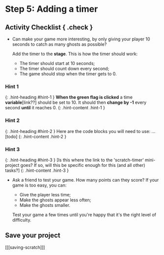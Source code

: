 # Step 5: Adding a timer

## Activity Checklist { .check }

+ Can make your game more interesting, by only giving your player 10 seconds to catch as many ghosts as possible?

	Add the timer to the __stage__. This is how the timer should work:

	+ The timer should start at 10 seconds;
	+ The timer should count down every second;
	+ The game should stop when the timer gets to 0.

### Hint 1
{: .hint-heading #hint-1 }
__When the green flag is clicked__ a time __variable__[link??] should be set to 10. It should then __change by -1__ every second __until__ it reaches 0.
{: .hint-content .hint-1 }

### Hint 2
{: .hint-heading #hint-2 }
Here are the code blocks you will need to use: ...[todo]
{: .hint-content .hint-2 }

### Hint 3
{: .hint-heading #hint-3 }
[Is this where the link to the 'scratch-timer' mini-project goes? If so, will this be specific enough for this (and all other) tasks?]
{: .hint-content .hint-3 }

+ Ask a friend to test your game. How many points can they score? If your game is too easy, you can:

	+ Give the player less time;
	+ Make the ghosts appear less often;
	+ Make the ghosts smaller.

	Test your game a few times until you're happy that it's the right level of difficulty.

## Save your project

[[[saving-scratch]]]
